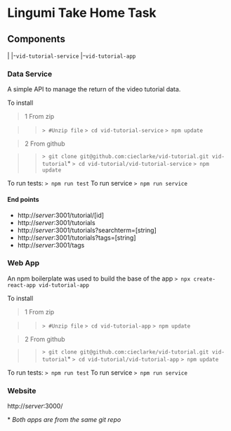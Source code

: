 # Lingumi Take Home Task

## Components
|
|-```vid-tutorial-service```
|-```vid-tutorial-app```

### Data Service

A simple API to manage the return of the video tutorial data.

To install
>1 From zip

>> `> #Unzip file`
>> `> cd vid-tutorial-service`
>> `> npm update`

>2 From github

>> ```> git clone git@github.com:cieclarke/vid-tutorial.git vid-tutorial```*
>> ```> cd vid-tutorial/vid-tutorial-service```
>> ```> npm update```


To run tests: `> npm run test`
To run service `> npm run service`

#### End points

* http://*server*:3001/tutorial/[id]
* http://*server*:3001/tutorials
* http://*server*:3001/tutorials?searchterm=[string]
* http://*server*:3001/tutorials?tags=[string]
* http://*server*:3001/tags

### Web App

An npm boilerplate was used to build the base of the app
`> npx create-react-app vid-tutorial-app`

To install

>1 From zip

>> `> #Unzip file`
>> `> cd vid-tutorial-app`
>> `> npm update`

>2 From github

>> `> git clone git@github.com:cieclarke/vid-tutorial.git vid-tutorial`*
>> `> cd vid-tutorial/vid-tutorial-app`
>> `> npm update`

To run tests: `> npm run test`
To run service `> npm run service`

### Website

http://*server*:3000/

\* *Both apps are from the same git repo*